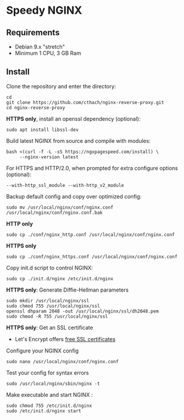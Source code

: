 #  Speedy NGINX

## Requirements
- Debian 9.x "stretch"
- Minimum 1 CPU, 3 GB Ram

## Install
Clone the repository and enter the directory:
```
cd
git clone https://github.com/cthach/nginx-reverse-proxy.git
cd nginx-reverse-proxy
```

**HTTPS only**, install an openssl dependency (optional):
```
sudo apt install libssl-dev
```

Build latest NGINX from source and compile with modules:
```
bash <(curl -f -L -sS https://ngxpagespeed.com/install) \
     --nginx-version latest
```

For HTTPS and HTTP/2.0, when prompted for extra configure options (optional):
```
--with-http_ssl_module --with-http_v2_module
```

Backup default config and copy over optimized config:
```
sudo mv /usr/local/nginx/conf/nginx.conf /usr/local/nginx/conf/nginx.conf.bak
```

**HTTP only**
```
sudo cp ./conf/nginx_http.conf /usr/local/nginx/conf/nginx.conf
```

**HTTPS only**
```
sudo cp ./conf/nginx_https.conf /usr/local/nginx/conf/nginx.conf
```

Copy init.d script to control NGINX:
```
sudo cp ./init.d/nginx /etc/init.d/nginx
```

**HTTPS only**: Generate Diffie-Hellman parameters
```
sudo mkdir /usr/local/nginx/ssl
sudo chmod 755 /usr/local/nginx/ssl
openssl dhparam 2048 -out /usr/local/nginx/ssl/dh2048.pem
sudo chmod -R 755 /usr/local/nginx/ssl
```

**HTTPS only**: Get an SSL certificate
- Let's Encrypt offers [free SSL certificates](https://letsencrypt.org/)

Configure your NGINX config
```
sudo nano /usr/local/nginx/conf/nginx.conf
```

Test your config for syntax errors
```
sudo /usr/local/nginx/sbin/nginx -t
```

Make executable and start NGINX :
```
sudo chmod 755 /etc/init.d/nginx
sudo /etc/init.d/nginx start
```
